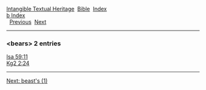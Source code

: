 [Intangible Textual Heritage](../../index)  [Bible](../index) 
[Index](index)   
[b Index](_b_)  
  [Previous](c01146)  [Next](c01148) 

------------------------------------------------------------------------

### &lt;bears&gt; 2 entries

[Isa 59:11](../kjv/isa059.htm#011)  
[Kg2 2:24](../kjv/kg2002.htm#024)  

------------------------------------------------------------------------

[Next: beast's (1)](c01148)
